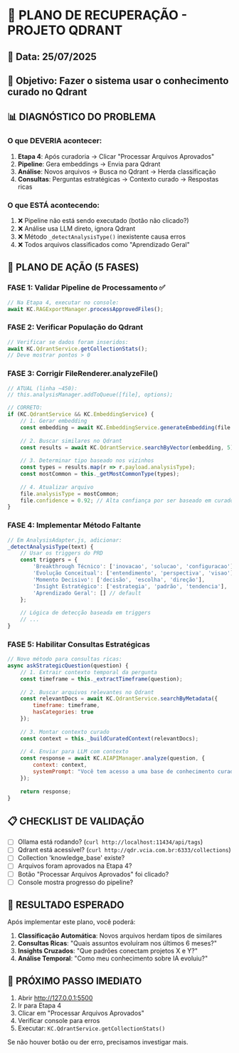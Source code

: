 # 🚨 PLANO DE RECUPERAÇÃO - PROJETO QDRANT

## 📅 Data: 25/07/2025
## 🎯 Objetivo: Fazer o sistema usar o conhecimento curado no Qdrant

## 📊 DIAGNÓSTICO DO PROBLEMA

### O que DEVERIA acontecer:
1. **Etapa 4**: Após curadoria → Clicar "Processar Arquivos Aprovados"
2. **Pipeline**: Gera embeddings → Envia para Qdrant
3. **Análise**: Novos arquivos → Busca no Qdrant → Herda classificação
4. **Consultas**: Perguntas estratégicas → Contexto curado → Respostas ricas

### O que ESTÁ acontecendo:
1. ❌ Pipeline não está sendo executado (botão não clicado?)
2. ❌ Análise usa LLM direto, ignora Qdrant
3. ❌ Método `_detectAnalysisType()` inexistente causa erros
4. ❌ Todos arquivos classificados como "Aprendizado Geral"

## 🔧 PLANO DE AÇÃO (5 FASES)

### FASE 1: Validar Pipeline de Processamento ✅
```javascript
// Na Etapa 4, executar no console:
await KC.RAGExportManager.processApprovedFiles();
```

### FASE 2: Verificar População do Qdrant
```javascript
// Verificar se dados foram inseridos:
await KC.QdrantService.getCollectionStats();
// Deve mostrar pontos > 0
```

### FASE 3: Corrigir FileRenderer.analyzeFile()
```javascript
// ATUAL (linha ~450):
// this.analysisManager.addToQueue([file], options);

// CORRETO:
if (KC.QdrantService && KC.EmbeddingService) {
    // 1. Gerar embedding
    const embedding = await KC.EmbeddingService.generateEmbedding(file.content);
    
    // 2. Buscar similares no Qdrant
    const results = await KC.QdrantService.searchByVector(embedding, 5);
    
    // 3. Determinar tipo baseado nos vizinhos
    const types = results.map(r => r.payload.analysisType);
    const mostCommon = this._getMostCommonType(types);
    
    // 4. Atualizar arquivo
    file.analysisType = mostCommon;
    file.confidence = 0.92; // Alta confiança por ser baseado em curadoria
}
```

### FASE 4: Implementar Método Faltante
```javascript
// Em AnalysisAdapter.js, adicionar:
_detectAnalysisType(text) {
    // Usar os triggers do PRD
    const triggers = {
        'Breakthrough Técnico': ['inovacao', 'solucao', 'configuracao'],
        'Evolução Conceitual': ['entendimento', 'perspectiva', 'visao'],
        'Momento Decisivo': ['decisão', 'escolha', 'direção'],
        'Insight Estratégico': ['estrategia', 'padrão', 'tendencia'],
        'Aprendizado Geral': [] // default
    };
    
    // Lógica de detecção baseada em triggers
    // ...
}
```

### FASE 5: Habilitar Consultas Estratégicas
```javascript
// Novo método para consultas ricas:
async askStrategicQuestion(question) {
    // 1. Extrair contexto temporal da pergunta
    const timeframe = this._extractTimeframe(question);
    
    // 2. Buscar arquivos relevantes no Qdrant
    const relevantDocs = await KC.QdrantService.searchByMetadata({
        timeframe: timeframe,
        hasCategories: true
    });
    
    // 3. Montar contexto curado
    const context = this._buildCuratedContext(relevantDocs);
    
    // 4. Enviar para LLM com contexto
    const response = await KC.AIAPIManager.analyze(question, {
        context: context,
        systemPrompt: "Você tem acesso a uma base de conhecimento curada..."
    });
    
    return response;
}
```

## 📋 CHECKLIST DE VALIDAÇÃO

- [ ] Ollama está rodando? (`curl http://localhost:11434/api/tags`)
- [ ] Qdrant está acessível? (`curl http://qdr.vcia.com.br:6333/collections`)
- [ ] Collection 'knowledge_base' existe?
- [ ] Arquivos foram aprovados na Etapa 4?
- [ ] Botão "Processar Arquivos Aprovados" foi clicado?
- [ ] Console mostra progresso do pipeline?

## 🎯 RESULTADO ESPERADO

Após implementar este plano, você poderá:

1. **Classificação Automática**: Novos arquivos herdam tipos de similares
2. **Consultas Ricas**: "Quais assuntos evoluíram nos últimos 6 meses?"
3. **Insights Cruzados**: "Que padrões conectam projetos X e Y?"
4. **Análise Temporal**: "Como meu conhecimento sobre IA evoluiu?"

## 🚀 PRÓXIMO PASSO IMEDIATO

1. Abrir http://127.0.0.1:5500
2. Ir para Etapa 4
3. Clicar em "Processar Arquivos Aprovados"
4. Verificar console para erros
5. Executar: `KC.QdrantService.getCollectionStats()`

Se não houver botão ou der erro, precisamos investigar mais.